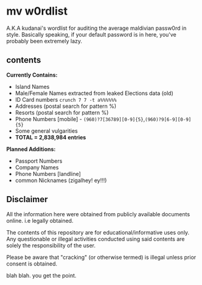 # mv w0rdlist

A.K.A kudanai's wordlist for auditing the average maldivian passw0rd in style. Basically speaking, if your default password is in here, you've probably been extremely lazy.

## contents

**Currently Contains:**  

 * Island Names
 * Male/Female Names extracted from leaked Elections data (old)
 * ID Card numbers `crunch 7 7 -t a%%%%%%`
 * Addresses (postal search for pattern %)
 * Resorts (postal search for pattern %)
 * Phone Numbers [mobile] - `(960)?7[36789][0-9]{5}`,`(960)?9[6-9][0-9]{5}`
 * Some general vulgarities
 * **TOTAL = 2,838,984 entries**

**Planned Additions:**

 * Passport Numbers
 * Company Names
 * Phone Numbers [landline]
 * common Nicknames (zigalhey! ey!!!)
 
## Disclaimer

All the information here were obtained from publicly available documents online. i.e legally obtained.

The contents of this repository are for educational/informative uses only. Any questionable or illegal activities conducted using said contents are solely the responsibility of the user.

Please be aware that "cracking" (or otherwise termed) is illegal unless prior consent is obtained.

blah blah. you get the point.
